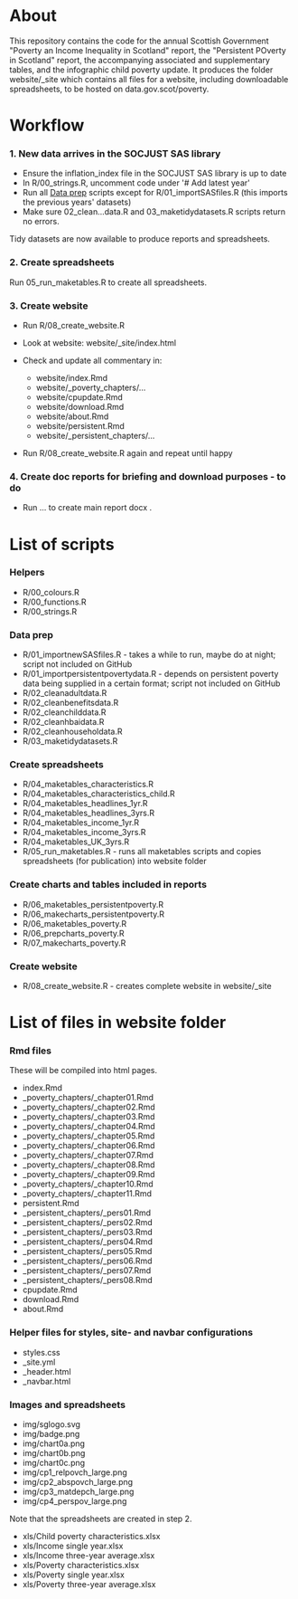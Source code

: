 # About

This repository contains the code for the annual Scottish Government "Poverty an Income Inequality in Scotland" report, the "Persistent POverty in Scotland" report, the accompanying associated and supplementary tables, and the infographic child poverty update. It produces the folder website/\_site which contains all files for a website, including downloadable spreadsheets, to be hosted on data.gov.scot/poverty.

# Workflow

### 1. New data arrives in the SOCJUST SAS library

* Ensure the inflation_index file in the SOCJUST SAS library is up to date
* In R/00_strings.R, uncomment code under '# Add latest year'
* Run all [Data prep](#dataprep) scripts except for R/01_importSASfiles.R (this imports the previous years' datasets)
* Make sure 02_clean...data.R and 03_maketidydatasets.R scripts return no errors. 

Tidy datasets are now available to produce reports and spreadsheets.

### 2. Create spreadsheets

Run 05_run_maketables.R to create all spreadsheets.

### 3. Create website

* Run R/08_create_website.R
* Look at website: website/\_site/index.html
* Check and update all commentary in:

  * website/index.Rmd
  * website/\_poverty_chapters/...
  * website/cpupdate.Rmd
  * website/download.Rmd
  * website/about.Rmd
  * website/persistent.Rmd
  * website/\_persistent_chapters/...

* Run R/08_create_website.R again and repeat until happy

### 4. Create doc reports for briefing and download purposes - to do

* Run ... to create main report docx .

# List of scripts

### Helpers

* R/00_colours.R
* R/00_functions.R
* R/00_strings.R

### Data prep<a name="dataprep"></a>

* R/01_importnewSASfiles.R - takes a while to run, maybe do at night; script not included on GitHub
* R/01_importpersistentpovertydata.R - depends on persistent poverty data being supplied in a certain format; script not included on GitHub
* R/02_cleanadultdata.R
* R/02_cleanbenefitsdata.R
* R/02_cleanchilddata.R
* R/02_cleanhbaidata.R
* R/02_cleanhouseholdata.R
* R/03_maketidydatasets.R

### Create spreadsheets

* R/04_maketables_characteristics.R
* R/04_maketables_characteristics_child.R
* R/04_maketables_headlines_1yr.R
* R/04_maketables_headlines_3yrs.R
* R/04_maketables_income_1yr.R
* R/04_maketables_income_3yrs.R
* R/04_maketables_UK_3yrs.R
* R/05_run_maketables.R - runs all maketables scripts and copies spreadsheets (for publication) into website folder

### Create charts and tables included in reports

* R/06_maketables_persistentpoverty.R
* R/06_makecharts_persistentpoverty.R
* R/06_maketables_poverty.R
* R/06_prepcharts_poverty.R
* R/07_makecharts_poverty.R

### Create website

* R/08_create_website.R - creates complete website in website/\_site

# List of files in website folder

### Rmd files

These will be compiled into html pages.

* index.Rmd
* \_poverty_chapters/\_chapter01.Rmd
* \_poverty_chapters/\_chapter02.Rmd
* \_poverty_chapters/\_chapter03.Rmd
* \_poverty_chapters/\_chapter04.Rmd
* \_poverty_chapters/\_chapter05.Rmd
* \_poverty_chapters/\_chapter06.Rmd
* \_poverty_chapters/\_chapter07.Rmd
* \_poverty_chapters/\_chapter08.Rmd
* \_poverty_chapters/\_chapter09.Rmd
* \_poverty_chapters/\_chapter10.Rmd
* \_poverty_chapters/\_chapter11.Rmd
* persistent.Rmd
* \_persistent_chapters/\_pers01.Rmd
* \_persistent_chapters/\_pers02.Rmd
* \_persistent_chapters/\_pers03.Rmd
* \_persistent_chapters/\_pers04.Rmd
* \_persistent_chapters/\_pers05.Rmd
* \_persistent_chapters/\_pers06.Rmd
* \_persistent_chapters/\_pers07.Rmd
* \_persistent_chapters/\_pers08.Rmd
* cpupdate.Rmd
* download.Rmd
* about.Rmd

### Helper files for styles, site- and navbar configurations

* styles.css
* \_site.yml
* \_header.html
* \_navbar.html

### Images and spreadsheets

* img/sglogo.svg
* img/badge.png
* img/chart0a.png
* img/chart0b.png
* img/chart0c.png
* img/cp1_relpovch_large.png
* img/cp2_abspovch_large.png
* img/cp3_matdepch_large.png
* img/cp4_perspov_large.png

Note that the spreadsheets are created in step 2.

* xls/Child poverty characteristics.xlsx
* xls/Income single year.xlsx
* xls/Income three-year average.xlsx
* xls/Poverty characteristics.xlsx
* xls/Poverty single year.xlsx
* xls/Poverty three-year average.xlsx


